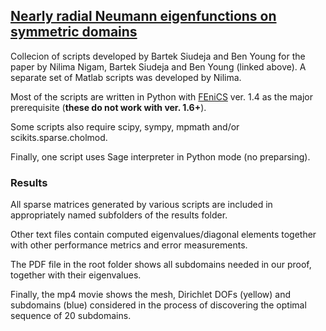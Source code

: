 ## [Nearly radial Neumann eigenfunctions on symmetric domains](http://arxiv.org/abs/1508.07019)
Collecion of scripts developed by Bartek Siudeja and Ben Young for the paper by Nilima Nigam, Bartek Siudeja and Ben Young (linked above). A separate set of Matlab scripts was developed by Nilima.

Most of the scripts are written in Python with [FEniCS](http://fenicsproject.org) ver. 1.4 as the major prerequisite (**these do not work with ver. 1.6+**). 

Some scripts also require scipy, sympy, mpmath and/or scikits.sparse.cholmod.

Finally, one script uses Sage interpreter in Python mode (no preparsing).

### Results

All sparse matrices generated by various scripts are included in appropriately named subfolders of the results folder.

Other text files contain computed eigenvalues/diagonal elements together with other performance metrics and error measurements.

The PDF file in the root folder shows all subdomains needed in our proof, together with their eigenvalues.

Finally, the mp4 movie shows the mesh, Dirichlet DOFs (yellow) and subdomains (blue) considered in the process of discovering the optimal sequence of 20 subdomains.
